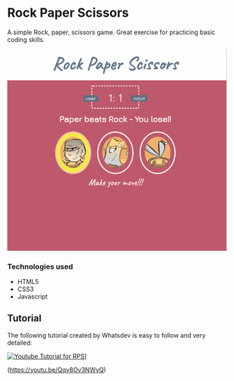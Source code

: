 # Rock Paper Scissors
A simple Rock, paper, scissors game. Great exercise for practicing basic coding skills.

![rps snapshot](./assets/images/rps.gif)

### Technologies used
* HTML5
* CSS3
* Javascript

## Tutorial
The following tutorial created by Whatsdev is easy to follow and very detailed:

[![Youtube Tutorial for RPS](http://img.youtube.com/vi/YOUTUBE_VIDEO_ID_Qqy8Ov3NWvQ/0.jpg)](http://www.youtube.com/watch?v=YOUTUBE_VIDEO_ID_Qqy8Ov3NWvQ)]


(https://youtu.be/Qqy8Ov3NWvQ)